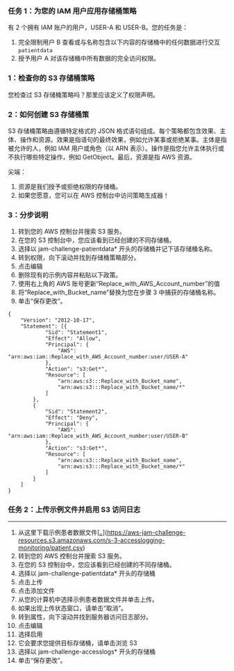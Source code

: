 ### 任务 1：为您的 IAM 用户应用存储桶策略



有 2 个拥有 IAM 账户的用户，USER-A 和 USER-B。您的任务是：

1. 完全限制用户 B 查看或与名称包含以下内容的存储桶中的任何数据进行交互`patientdata`
2. 授予用户 A 对该存储桶中所有数据的完全访问权限。



### 1：检查你的 S3 存储桶策略

您检查过 S3 存储桶策略吗？那里应该定义了权限声明。



### 2：如何创建 S3 存储桶策

S3 存储桶策略由遵循特定格式的 JSON 格式语句组成。每个策略都包含效果、主体、操作和资源。效果是指语句的最终效果，例如允许某事或拒绝某事。主体是指被允许的人，例如 IAM 用户或角色（以 ARN 表示）。操作是指您允许主体执行或不执行哪些特定操作，例如 GetObject。最后，资源是指 AWS 资源。

尖端：

1. 资源是我们授予或拒绝权限的存储桶。
2. 如果您愿意，您可以在 AWS 控制台中访问策略生成器！



### 3：分步说明

1. 转到您的 AWS 控制台并搜索 S3 服务。
2. 在您的 S3 控制台中，您应该看到已经创建的不同存储桶。
3. 选择以 jam-challenge-patientdata* 开头的存储桶并记下该存储桶名称。
4. 转到权限，向下滚动并找到存储桶策略部分。
5. 点击编辑
6. 删除现有的示例内容并粘贴以下政策。
7. 使用右上角的 AWS 账号更新“Replace_with_AWS_Account_number”的值
8. 将“Replace_with_Bucket_name”替换为您在步骤 3 中捕获的存储桶名称。
9. 单击“保存更改”。

```
{
    "Version": "2012-10-17",
    "Statement": [{
            "Sid": "Statement1",
            "Effect": "Allow",
            "Principal": {
                "AWS": "arn:aws:iam::Replace_with_AWS_Account_number:user/USER-A"
            },
            "Action": "s3:Get*",
            "Resource": [
                "arn:aws:s3:::Replace_with_Bucket_name",
                "arn:aws:s3:::Replace_with_Bucket_name/*"
            ]
        },
        {
            "Sid": "Statement2",
            "Effect": "Deny",
            "Principal": {
                "AWS": "arn:aws:iam::Replace_with_AWS_Account_number:user/USER-B"
            },
            "Action": "s3:Get*",
            "Resource": [
                "arn:aws:s3:::Replace_with_Bucket_name",
                "arn:aws:s3:::Replace_with_Bucket_name/*"
            ]
        }
    ]
}
```





### 任务 2：上传示例文件并启用 S3 访问日志

------

1. 从这里下载示例患者数据文件[[。](https://aws-jam-challenge-resources.s3.amazonaws.com/s-3-accesslogging-monitoring/patient.csv)](https://aws-jam-challenge-resources.s3.amazonaws.com/s-3-accesslogging-monitoring/patient.csv)
2. 转到您的 AWS 控制台并搜索 S3 服务。
3. 在您的 S3 控制台中，您应该看到已经创建的不同存储桶。
4. 选择以 jam-challenge-patientdata* 开头的存储桶
5. 点击上传
6. 点击添加文件
7. 从您的计算机中选择示例患者数据文件并单击上传。
8. 如果出现上传状态窗口，请单击“取消”。
9. 转到属性，向下滚动并找到服务器访问日志部分。
10. 点击编辑
11. 选择启用
12. 它会要求您提供目标存储桶，请单击浏览 S3
13. 选择以 jam-challenge-accesslogs* 开头的存储桶
14. 单击“保存更改”。